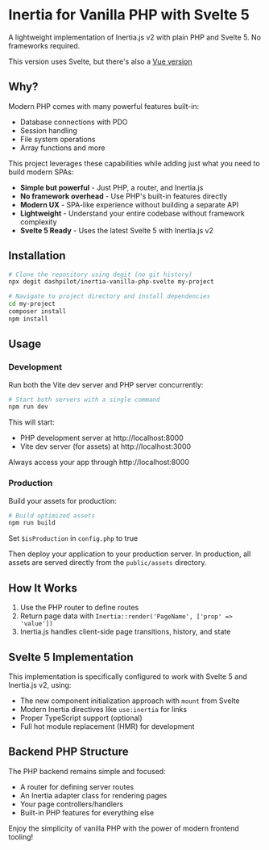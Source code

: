 # Inertia for Vanilla PHP with Svelte 5

A lightweight implementation of Inertia.js v2 with plain PHP and Svelte 5. No frameworks required.

This version uses Svelte, but there's also a [Vue version](https://github.com/dashpilot/inertia-vanilla-php)

## Why?

Modern PHP comes with many powerful features built-in:

-   Database connections with PDO
-   Session handling
-   File system operations
-   Array functions and more

This project leverages these capabilities while adding just what you need to build modern SPAs:

-   **Simple but powerful** - Just PHP, a router, and Inertia.js
-   **No framework overhead** - Use PHP's built-in features directly
-   **Modern UX** - SPA-like experience without building a separate API
-   **Lightweight** - Understand your entire codebase without framework complexity
-   **Svelte 5 Ready** - Uses the latest Svelte 5 with Inertia.js v2

## Installation

```bash
# Clone the repository using degit (no git history)
npx degit dashpilot/inertia-vanilla-php-svelte my-project

# Navigate to project directory and install dependencies
cd my-project
composer install
npm install
```

## Usage

### Development

Run both the Vite dev server and PHP server concurrently:

```bash
# Start both servers with a single command
npm run dev
```

This will start:

-   PHP development server at http://localhost:8000
-   Vite dev server (for assets) at http://localhost:3000

Always access your app through http://localhost:8000

### Production

Build your assets for production:

```bash
# Build optimized assets
npm run build
```

Set `$isProduction` in `config.php` to true

Then deploy your application to your production server. In production, all assets are served directly from the `public/assets` directory.

## How It Works

1. Use the PHP router to define routes
2. Return page data with `Inertia::render('PageName', ['prop' => 'value'])`
3. Inertia.js handles client-side page transitions, history, and state

## Svelte 5 Implementation

This implementation is specifically configured to work with Svelte 5 and Inertia.js v2, using:

-   The new component initialization approach with `mount` from Svelte
-   Modern Inertia directives like `use:inertia` for links
-   Proper TypeScript support (optional)
-   Full hot module replacement (HMR) for development

## Backend PHP Structure

The PHP backend remains simple and focused:

-   A router for defining server routes
-   An Inertia adapter class for rendering pages
-   Your page controllers/handlers
-   Built-in PHP features for everything else

Enjoy the simplicity of vanilla PHP with the power of modern frontend tooling!
